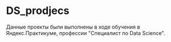 # DS_prodjecs
Данные проекты были выполнены в ходе обучения в Яндекс.Практикуме, профессии "Специалист по Data Science".

